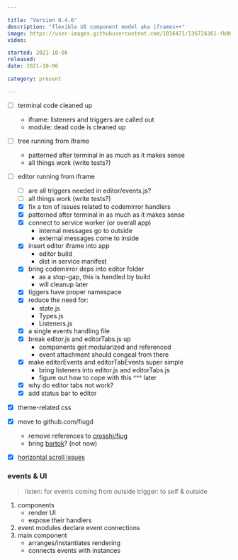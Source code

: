 ```yaml
---

title: "Version 0.4.6"
description: "flexible UI component model aka iframes++"
image: https://user-images.githubusercontent.com/1816471/136724361-fb869541-effb-40ce-b618-f86bec910acc.png
video:

started: 2021-10-06
released:
date: 2021-10-06

category: present

---
```


- [ ] terminal code cleaned up
	- iframe: listeners and triggers are called out
	- module: dead code is cleaned up

- [ ] tree running from iframe
	- patterned after terminal in as much as it makes sense
	- all things work (write tests?)

- [ ] editor running from iframe
	- [ ] are all triggers needed in editor/events.js?
	- [ ] all things work (write tests?)
	- [X] fix a ton of issues related to codemirror handlers
	- [X] patterned after terminal in as much as it makes sense
	- [X] connect to service worker (or overall app)
		- internal messages go to outside
		- external messages come to inside
	- [X] insert editor iframe into app
		- editor build
		- dist in service manifest
	- [X] bring codemirror deps into editor folder
		- as a stop-gap, this is handled by build
		- will cleanup later
	- [X] tiggers have proper namespace
	- [X] reduce the need for:
		- state.js
		- Types.js
		- Listeners.js
	- [X] a single events handling file
	- [X] break editor.js and editorTabs.js up
		- components get modularized and referenced
		- event attachment should congeal from there
	- [X] make editorEvents and editorTabEvents super simple
		- bring listeners into editor.js and editorTabs.js
		- figure out how to cope with this ^^^ later
	- [X] why do editor tabs not work?
	- [X] add status bar to editor

- [X] theme-related css

- [X] move to github.com/fiugd
	- remove references to [crosshj/fiug](https://github.com/fiugd/beta/search?q=crosshj/fiug)
	- bring [bartok](https://github.com/crosshj/bartok)? (not now)

- [X] [horizontal scroll issues](https://github.com/search?q=horizontal+repo%3Acrosshj%2Ffiug-beta+created%3A2021-10-19&type=Commits&ref=advsearch&l=&l=)


### events & UI
> listen: for events coming from outside
> trigger: to self & outside

1. components
	- render UI
	- expose their handlers
2. event modules declare event connections
3. main component
	- arranges/instantiates rendering
	- connects events with instances
